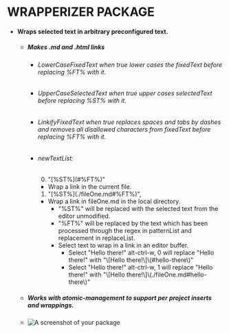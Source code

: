 # WRAPPERIZER PACKAGE

- #### Wraps selected text in arbitrary preconfigured text.
  - ##### Makes .md and .html links
    - ###### LowerCaseFixedText when true lower cases the fixedText before replacing %FT% with it.
    - ###### UpperCaseSelectedText when true upper cases selectedText before replacing %ST% with it.
    - ###### LinkifyFixedText when true replaces spaces and tabs by dashes and removes all disallowed characters from fixedText before replacing %FT% with it.
    - ###### newTextList:
      0. "\[%ST%\]\(\#%FT%\)"
        - Wrap a link in the current file.
      1. "\[%ST%\]\(./fileOne.md\#%FT%\)",
        - Wrap a link in fileOne.md in the local directory.
          - "%ST%" will be replaced with the selected text from the editor unmodified.
          - "%FT%" will be replaced by the text which has been processed through the regex in patternList and replacement in replaceList.
          - Select text to wrap in a link in an editor buffer.
            - Select "Hello there!" alt-ctrl-w, 0 will replace "Hello there!" with "\\[Hello there!\\]\\(#hello-there\\)"
            - Select "Hello there!" alt-ctrl-w, 1 will replace "Hello there!" with "\\[Hello there!\\]\\(./fileOne.md#hello-there\\)"
  - ##### Works with atomic-management to support per project inserts and wrappings.


  - ![A screenshot of your package](https://f.cloud.github.com/assets/69169/2290250/c35d867a-a017-11e3-86be-cd7c5bf3ff9b.gif)
